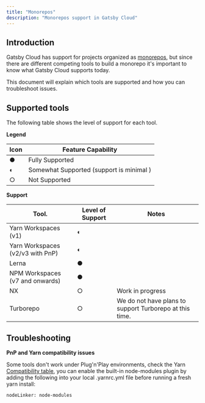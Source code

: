 ```yaml
---
title: "Monorepos"
description: "Monorepos support in Gatsby Cloud"
---
```


## Introduction

Gatsby Cloud has support for projects organized as [monorepos](https://monorepo.tools/), but since there are different competing tools to build a monorepo it's important to know what Gatsby Cloud supports today.

This document will explain which tools are supported and how you can troubleshoot issues.

## Supported tools

The following table shows the level of support for each tool.

**Legend**

| Icon | Feature Capability                       |
| ---- | ---------------------------------------- |
| ●    | Fully Supported                          |
| ◐    | Somewhat Supported (support is minimal ) |
| ○    | Not Supported                            |

**Support**

| Tool.                            | Level of Support | Notes                                                   |
| -------------------------------- | ---------------- | ------------------------------------------------------- |
| Yarn Workspaces (v1)             | ◐                |                                                         |
| Yarn Workspaces (v2/v3 with PnP) | ◐                |                                                         |
| Lerna                            | ●                |                                                         |
| NPM Workspaces (v7 and onwards)  | ●                |                                                         |
| NX                               | ○                | Work in progress                                     |
| Turborepo                        | ○                | We do not have plans to support Turborepo at this time. |

## Troubleshooting

**PnP and Yarn compatibility issues**

Some tools don't work under Plug'n'Play environments, check the Yarn [Compatibility table](https://yarnpkg.com/features/pnp#compatibility-table), you can enable the built-in node-modules plugin by adding the following into your local .yarnrc.yml file before running a fresh yarn install:

```
nodeLinker: node-modules
```
